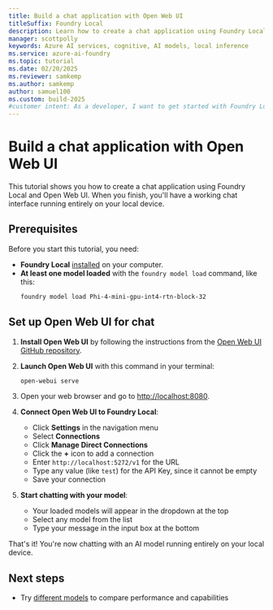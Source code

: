 ```yaml
---
title: Build a chat application with Open Web UI
titleSuffix: Foundry Local
description: Learn how to create a chat application using Foundry Local and Open Web UI
manager: scottpolly
keywords: Azure AI services, cognitive, AI models, local inference
ms.service: azure-ai-foundry
ms.topic: tutorial
ms.date: 02/20/2025
ms.reviewer: samkemp
ms.author: samkemp
author: samuel100
ms.custom: build-2025
#customer intent: As a developer, I want to get started with Foundry Local so that I can run AI models locally.
---
```


# Build a chat application with Open Web UI

This tutorial shows you how to create a chat application using Foundry Local and Open Web UI. When you finish, you'll have a working chat interface running entirely on your local device.

## Prerequisites

Before you start this tutorial, you need:

- **Foundry Local** [installed](../get-started.md) on your computer.
- **At least one model loaded** with the `foundry model load` command, like this:
  ```bash
  foundry model load Phi-4-mini-gpu-int4-rtn-block-32
  ```

## Set up Open Web UI for chat

1. **Install Open Web UI** by following the instructions from the [Open Web UI GitHub repository](https://github.com/open-webui/open-webui).

2. **Launch Open Web UI** with this command in your terminal:
   ```bash
   open-webui serve
   ```

3. Open your web browser and go to [http://localhost:8080](http://localhost:8080).

4. **Connect Open Web UI to Foundry Local**:

   - Click **Settings** in the navigation menu
   - Select **Connections**
   - Click **Manage Direct Connections**
   - Click the **+** icon to add a connection
   - Enter `http://localhost:5272/v1` for the URL
   - Type any value (like `test`) for the API Key, since it cannot be empty
   - Save your connection

5. **Start chatting with your model**:
   - Your loaded models will appear in the dropdown at the top
   - Select any model from the list
   - Type your message in the input box at the bottom

That's it! You're now chatting with an AI model running entirely on your local device.

## Next steps

- Try [different models](../how-to/manage.md) to compare performance and capabilities
